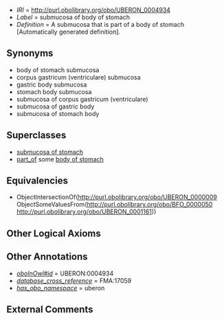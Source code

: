  * *IRI* = http://purl.obolibrary.org/obo/UBERON_0004934
 * *Label* = submucosa of body of stomach
 * *Definition* = A submucosa that is part of a body of stomach [Automatically generated definition].

## Synonyms

 * body of stomach submucosa
 * corpus gastricum (ventriculare) submucosa
 * gastric body submucosa
 * stomach body submucosa
 * submucosa of corpus gastricum (ventriculare)
 * submucosa of gastric body
 * submucosa of stomach body

## Superclasses

 * [submucosa of stomach](../../UBERON/00/UBERON_0001200.md)
 * [part_of](../../BFO/50/BFO_0000050.md) some [body of stomach](../../UBERON/61/UBERON_0001161.md)

## Equivalencies

 * ObjectIntersectionOf(<http://purl.obolibrary.org/obo/UBERON_0000009> ObjectSomeValuesFrom(<http://purl.obolibrary.org/obo/BFO_0000050> <http://purl.obolibrary.org/obo/UBERON_0001161>))

## Other Logical Axioms


## Other Annotations

 * *[oboInOwl#id](../../id/oboInOwl#id.md)* = UBERON:0004934
 * *[database_cross_reference](../../ef/oboInOwl#hasDbXref.md)* = FMA:17059
 * *[has_obo_namespace](../../ce/oboInOwl#hasOBONamespace.md)* = uberon

## External Comments

